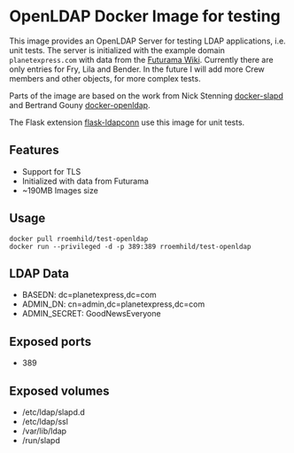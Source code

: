 # OpenLDAP Docker Image for testing

This image provides an OpenLDAP Server for testing LDAP applications, i.e. unit tests. The server is initialized with the example domain `planetexpress.com` with data from the [Futurama Wiki][futuramawikia]. Currently there are only entries for Fry, Lila and Bender. In the future I will add more Crew members and other objects, for more complex tests.

Parts of the image are based on the work from Nick Stenning [docker-slapd][slapd] and Bertrand Gouny [docker-openldap][openldap].

The Flask extension [flask-ldapconn][flaskldapconn] use this image for unit tests.

[slapd]: https://github.com/nickstenning/docker-slapd
[openldap]: https://github.com/osixia/docker-openldap
[flaskldapconn]: https://github.com/rroemhild/flask-ldapconn
[futuramawikia]: http://futurama.wikia.com

## Features

* Support for TLS
* Initialized with data from Futurama
* ~190MB Images size


## Usage

```
docker pull rroemhild/test-openldap
docker run --privileged -d -p 389:389 rroemhild/test-openldap
```


## LDAP Data

* BASEDN: dc=planetexpress,dc=com
* ADMIN_DN: cn=admin,dc=planetexpress,dc=com
* ADMIN_SECRET: GoodNewsEveryone


## Exposed ports

* 389


## Exposed volumes

* /etc/ldap/slapd.d
* /etc/ldap/ssl
* /var/lib/ldap
* /run/slapd

